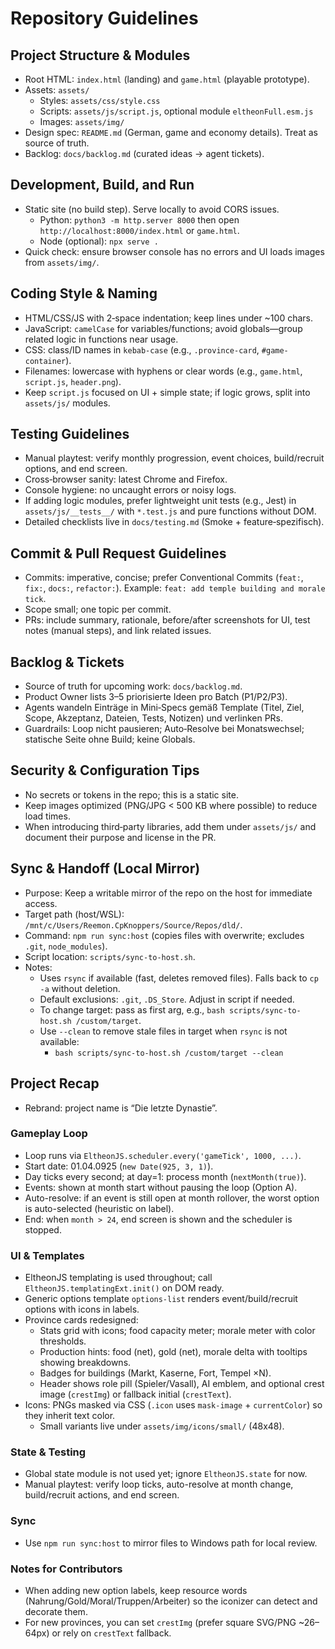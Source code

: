 # Repository Guidelines

## Project Structure & Modules
- Root HTML: `index.html` (landing) and `game.html` (playable prototype).
- Assets: `assets/`
  - Styles: `assets/css/style.css`
  - Scripts: `assets/js/script.js`, optional module `eltheonFull.esm.js`
  - Images: `assets/img/`
- Design spec: `README.md` (German, game and economy details). Treat as source of truth.
 - Backlog: `docs/backlog.md` (curated ideas → agent tickets).

## Development, Build, and Run
- Static site (no build step). Serve locally to avoid CORS issues.
  - Python: `python3 -m http.server 8000` then open `http://localhost:8000/index.html` or `game.html`.
  - Node (optional): `npx serve .`
- Quick check: ensure browser console has no errors and UI loads images from `assets/img/`.

## Coding Style & Naming
- HTML/CSS/JS with 2‑space indentation; keep lines under ~100 chars.
- JavaScript: `camelCase` for variables/functions; avoid globals—group related logic in functions near usage.
- CSS: class/ID names in `kebab-case` (e.g., `.province-card`, `#game-container`).
- Filenames: lowercase with hyphens or clear words (e.g., `game.html`, `script.js`, `header.png`).
- Keep `script.js` focused on UI + simple state; if logic grows, split into `assets/js/` modules.

## Testing Guidelines
- Manual playtest: verify monthly progression, event choices, build/recruit options, and end screen.
- Cross‑browser sanity: latest Chrome and Firefox.
- Console hygiene: no uncaught errors or noisy logs.
- If adding logic modules, prefer lightweight unit tests (e.g., Jest) in `assets/js/__tests__/` with `*.test.js` and pure functions without DOM.
 - Detailed checklists live in `docs/testing.md` (Smoke + feature‑spezifisch).

## Commit & Pull Request Guidelines
- Commits: imperative, concise; prefer Conventional Commits (`feat:`, `fix:`, `docs:`, `refactor:`). Example: `feat: add temple building and morale tick`.
- Scope small; one topic per commit.
- PRs: include summary, rationale, before/after screenshots for UI, test notes (manual steps), and link related issues.

## Backlog & Tickets
- Source of truth for upcoming work: `docs/backlog.md`.
- Product Owner lists 3–5 priorisierte Ideen pro Batch (P1/P2/P3).
- Agents wandeln Einträge in Mini‑Specs gemäß Template (Titel, Ziel, Scope, Akzeptanz, Dateien, Tests, Notizen) und verlinken PRs.
- Guardrails: Loop nicht pausieren; Auto‑Resolve bei Monatswechsel; statische Seite ohne Build; keine Globals.

## Security & Configuration Tips
- No secrets or tokens in the repo; this is a static site.
- Keep images optimized (PNG/JPG < 500 KB where possible) to reduce load times.
- When introducing third‑party libraries, add them under `assets/js/` and document their purpose and license in the PR.

## Sync & Handoff (Local Mirror)
- Purpose: Keep a writable mirror of the repo on the host for immediate access.
- Target path (host/WSL): `/mnt/c/Users/Reemon.CpKnoppers/Source/Repos/dld/`.
- Command: `npm run sync:host` (copies files with overwrite; excludes `.git`, `node_modules`).
- Script location: `scripts/sync-to-host.sh`.
- Notes:
  - Uses `rsync` if available (fast, deletes removed files). Falls back to `cp -a` without deletion.
  - Default exclusions: `.git`, `.DS_Store`. Adjust in script if needed.
  - To change target: pass as first arg, e.g., `bash scripts/sync-to-host.sh /custom/target`.
  - Use `--clean` to remove stale files in target when `rsync` is not available:
    - `bash scripts/sync-to-host.sh /custom/target --clean`

## Project Recap
- Rebrand: project name is “Die letzte Dynastie”.

### Gameplay Loop
- Loop runs via `EltheonJS.scheduler.every('gameTick', 1000, ...)`.
- Start date: 01.04.0925 (`new Date(925, 3, 1)`).
- Day ticks every second; at day=1: process month (`nextMonth(true)`).
- Events: shown at month start without pausing the loop (Option A).
- Auto-resolve: if an event is still open at month rollover, the worst option is auto-selected (heuristic on label).
- End: when `month > 24`, end screen is shown and the scheduler is stopped.

### UI & Templates
- EltheonJS templating is used throughout; call `EltheonJS.templatingExt.init()` on DOM ready.
- Generic options template `options-list` renders event/build/recruit options with icons in labels.
- Province cards redesigned:
  - Stats grid with icons; food capacity meter; morale meter with color thresholds.
  - Production hints: food (net), gold (net), morale delta with tooltips showing breakdowns.
  - Badges for buildings (Markt, Kaserne, Fort, Tempel ×N).
  - Header shows role pill (Spieler/Vasall), AI emblem, and optional crest image (`crestImg`) or fallback initial (`crestText`).
- Icons: PNGs masked via CSS (`.icon` uses `mask-image` + `currentColor`) so they inherit text color.
  - Small variants live under `assets/img/icons/small/` (48x48).

### State & Testing
- Global state module is not used yet; ignore `EltheonJS.state` for now.
- Manual playtest: verify loop ticks, auto-resolve at month change, build/recruit actions, and end screen.

### Sync
- Use `npm run sync:host` to mirror files to Windows path for local review.

### Notes for Contributors
- When adding new option labels, keep resource words (Nahrung/Gold/Moral/Truppen/Arbeiter) so the iconizer can detect and decorate them.
- For new provinces, you can set `crestImg` (prefer square SVG/PNG ~26–64px) or rely on `crestText` fallback.
